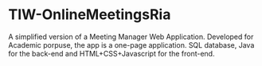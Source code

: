 # TIW-OnlineMeetingsRia

A simplified version of a Meeting Manager Web Application. Developed for Academic porpuse, the app is a one-page application.
SQL database, Java for the back-end and HTML+CSS+Javascript for the front-end.
